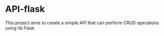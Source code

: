 # API-flask
This project aims to create a simple API that can perform CRUD operations using lib Flask
